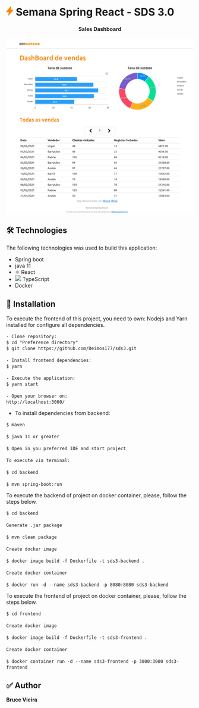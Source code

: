 # ![DevSuperior logo](https://raw.githubusercontent.com/devsuperior/bds-assets/main/ds/devsuperior-logo-small.png) Semana Spring React - SDS 3.0

<h4 align="center">Sales Dashboard</h4>
<p align="center">
  <img  src="./frontend/src/assets/img/ds-vendas.png" width="700">
</p>

## 🛠 Technologies

The following technologies was used to build this application:

- Spring boot
- java 11
- ⚛️ React
- <img src="https://img.icons8.com/color/25/000000/typescript.png"/> TypeScript
- Docker

## 🎲 Installation

To execute the frontend of this project, you need to own: Nodejs and Yarn installed for configure all dependencies.

```shell
- Clone repository:
$ cd "Preference directory"
$ git clone https://github.com/Deimos177/sds3.git

- Install frontend dependencies:
$ yarn

- Execute the application:
$ yarn start

- Open your browser on:
http://localhost:3000/
```

- To install dependencies from backend:
```
$ maven 

$ java 11 or greater

$ Open in you preferred IDE and start project

To execute via terminal:

$ cd backend

$ mvn spring-boot:run
```

To execute the backend of project on docker container, please, follow the steps below.
```
$ cd backend

Generate .jar package

$ mvn clean package

Create docker image

$ docker image build -f Dockerfile -t sds3-backend .

Create docker container

$ docker run -d --name sds3-backend -p 8080:8080 sds3-backend
```

To execute the frontend of project on docker container, please, follow the steps below.
```
$ cd frontend

Create docker image

$ docker image build -f Dockerfile -t sds3-frontend .

Create docker container

$ docker container run -d --name sds3-frontend -p 3000:3000 sds3-frontend
```

## ✅ Author

**Bruce Vieira**
